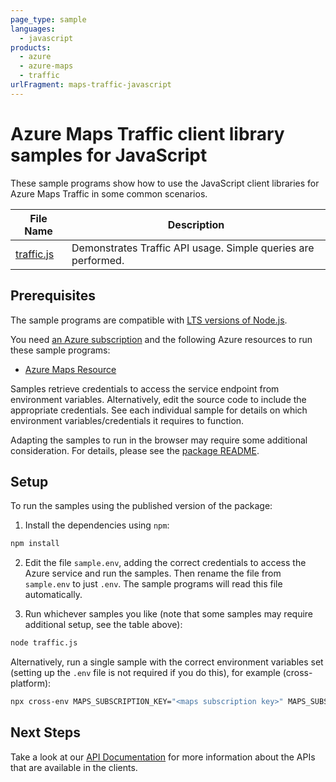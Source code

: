 ```yaml
---
page_type: sample
languages:
  - javascript
products:
  - azure
  - azure-maps
  - traffic
urlFragment: maps-traffic-javascript
---
```


# Azure Maps Traffic client library samples for JavaScript

These sample programs show how to use the JavaScript client libraries for Azure Maps Traffic in some common scenarios.

| **File Name**         | **Description**                                               |
| --------------------- | ------------------------------------------------------------- |
| [traffic.js][traffic] | Demonstrates Traffic API usage. Simple queries are performed. |

## Prerequisites

The sample programs are compatible with [LTS versions of Node.js](https://nodejs.org/about/releases/).

You need [an Azure subscription][freesub] and the following Azure resources to run these sample programs:

- [Azure Maps Resource][createinstance_azuremapsresource]

Samples retrieve credentials to access the service endpoint from environment variables. Alternatively, edit the source code to include the appropriate credentials. See each individual sample for details on which environment variables/credentials it requires to function.

Adapting the samples to run in the browser may require some additional consideration. For details, please see the [package README][package].

## Setup

To run the samples using the published version of the package:

1. Install the dependencies using `npm`:

```bash
npm install
```

2. Edit the file `sample.env`, adding the correct credentials to access the Azure service and run the samples. Then rename the file from `sample.env` to just `.env`. The sample programs will read this file automatically.

3. Run whichever samples you like (note that some samples may require additional setup, see the table above):

```bash
node traffic.js
```

Alternatively, run a single sample with the correct environment variables set (setting up the `.env` file is not required if you do this), for example (cross-platform):

```bash
npx cross-env MAPS_SUBSCRIPTION_KEY="<maps subscription key>" MAPS_SUBSCRIPTION_KEY="<maps subscription key>" MAPS_CLIENT_ID="<maps client id>" MAPS_CLIENT_ID="<maps client id>" node traffic.js
```

## Next Steps

Take a look at our [API Documentation][apiref] for more information about the APIs that are available in the clients.

[traffic]: https://github.com/Azure/azure-sdk-for-js/blob/main/sdk/maps/maps-traffic/samples/v1/javascript/traffic.js
[apiref]: https://docs.microsoft.com/javascript/api/@azure/maps-traffic
[freesub]: https://azure.microsoft.com/free/
[createinstance_azuremapsresource]: https://docs.microsoft.com/azure/azure-maps/how-to-create-template
[package]: https://github.com/Azure/azure-sdk-for-js/tree/main/sdk/maps/maps-traffic/README.md
